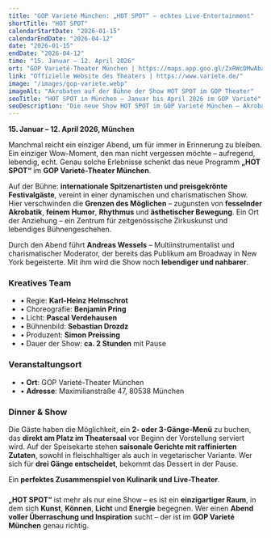 ```yaml
---
title: "GOP Varieté München: „HOT SPOT“ – echtes Live-Entertainment"
shortTitle: "HOT SPOT"
calendarStartDate: "2026-01-15"
calendarEndDate: "2026-04-12"
date: "2026-01-15"
endDate: "2026-04-12"
time: "15. Januar – 12. April 2026"
ort: "GOP Varieté-Theater München | https://maps.app.goo.gl/ZxRWcDMwAbaqQPsm8"
link: "Offizielle Website des Theaters | https://www.variete.de/"
image: "/images/gop-variete.webp"
imageAlt: "Akrobaten auf der Bühne der Show HOT SPOT im GOP Theater"
seoTitle: "HOT SPOT in München – Januar bis April 2026 im GOP Varieté"
seoDescription: "Die neue Show HOT SPOT im GOP Varieté München – Akrobatik, Musik, Humor und Kulinarik. Alle Infos zu Terminen, Tickets und Dinner vor der Vorstellung."
---
```


**15. Januar – 12. April 2026, München**

Manchmal reicht ein einziger Abend, um für immer in Erinnerung zu bleiben. Ein einziger Wow-Moment, den man nicht vergessen möchte – aufregend, lebendig, echt. Genau solche Erlebnisse schenkt das neue Programm **„HOT SPOT“** im **GOP Varieté-Theater München**.

Auf der Bühne: **internationale Spitzenartisten und preisgekrönte Festivalgäste**, vereint in einer dynamischen und charismatischen Show. Hier verschwinden die **Grenzen des Möglichen** – zugunsten von **fesselnder Akrobatik**, **feinem Humor**, **Rhythmus** und **ästhetischer Bewegung**. Ein Ort der Anziehung – ein Zentrum für zeitgenössische Zirkuskunst und lebendiges Bühnengeschehen.

Durch den Abend führt **Andreas Wessels** – Multiinstrumentalist und charismatischer Moderator, der bereits das Publikum am Broadway in New York begeisterte. Mit ihm wird die Show noch **lebendiger und nahbarer**.

### Kreatives Team

- • Regie: **Karl-Heinz Helmschrot**  
- • Choreografie: **Benjamin Pring**  
- • Licht: **Pascal Verdehausen**  
- • Bühnenbild: **Sebastian Drozdz**  
- • Produzent: **Simon Preissing**  
- • Dauer der Show: **ca. 2 Stunden** mit Pause

### Veranstaltungsort

- • **Ort**: GOP Varieté-Theater München  
- • **Adresse**: Maximilianstraße 47, 80538 München  

### Dinner & Show

Die Gäste haben die Möglichkeit, ein **2- oder 3-Gänge-Menü** zu buchen, das **direkt am Platz im Theatersaal** vor Beginn der Vorstellung serviert wird. Auf der Speisekarte stehen **saisonale Gerichte mit raffinierten Zutaten**, sowohl in fleischhaltiger als auch in vegetarischer Variante. Wer sich für **drei Gänge entscheidet**, bekommt das Dessert in der Pause.

Ein **perfektes Zusammenspiel von Kulinarik und Live-Theater**.

### 

**„HOT SPOT“** ist mehr als nur eine Show – es ist ein **einzigartiger Raum**, in dem sich **Kunst**, **Können**, **Licht** und **Energie** begegnen. Wer einen **Abend voller Überraschung und Inspiration** sucht – der ist im **GOP Varieté München** genau richtig.
